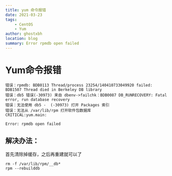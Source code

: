 ```yaml
---
title: yum 命令报错
date: 2021-03-23
tags:
    - CentOS
    - Yum
author: ghostxbh
location: blog
summary: Error rpmdb open failed
---
```


# Yum命令报错

```
错误：rpmdb: BDB0113 Thread/process 23254/140410733049920 failed: BDB1507 Thread died in Berkeley DB library
错误：db5 错误(-30973) 来自 dbenv->failchk：BDB0087 DB_RUNRECOVERY: Fatal error, run database recovery
错误：无法使用 db5 -  (-30973) 打开 Packages 索引
错误：无法从 /var/lib/rpm 打开软件包数据库
CRITICAL:yum.main:

Error: rpmdb open failed
```
## 解决办法：

首先清除掉缓存，之后再重建就可以了
```shell script
rm -f /var/lib/rpm/__db*
rpm --rebuilddb
```
